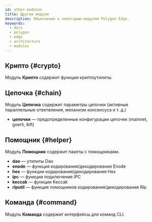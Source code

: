 ```yaml
---
id: other-modules
title: Другие модули
description: Объяснение к некоторым модулям Polygon Edge.
keywords:
  - docs
  - polygon
  - edge
  - architecture
  - modules
---
```


## Крипто {#crypto}

Модуль **Крипто** содержит функции криптоутилиты.

## Цепочка {#chain}

Модуль **Цепочка** содержит параметры цепочки (активные параллельные ответвления, механизм консенсуса и т. д.)

* **цепочки** — предопределенные конфигурации цепочек (mainnet, goerli, ibft)

## Помощник {#helper}

Модуль **Помощник** содержит пакеты с помощниками.

* **dao** — утилиты Dao
* **enode** — функция кодирования/декодирования Enode
* **hex** — функции кодирования/декодирования Hex
* **ipc** — функции подключения IPC
* **keccak** — функции Keccak
* **rlputil** — функция помощников кодирования/декодирования Rlp

## Команда {#command}

Модуль **Команда** содержит интерфейсы для команд CLI.